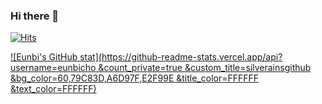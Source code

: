### Hi there 👋

[![Hits](https://hits.seeyoufarm.com/api/count/incr/badge.svg?url=https%3A%2F%2Fgithub.com%2Feunbicho&count_bg=%23FFFFFF&title_bg=%23B3DF71&icon=snapcraft.svg&icon_color=%23EAFFD8&title=hits&edge_flat=true)](https://hits.seeyoufarm.com)


[![Eunbi's GitHub stat](https://github-readme-stats.vercel.app/api?username=eunbicho
&count_private=true
&custom_title=silverainsgithub
&bg_color=60,79C83D,A6D97F,E2F99E
&title_color=FFFFFF
&text_color=FFFFFF)](https://github.com/anuraghazra/github-readme-stats)




